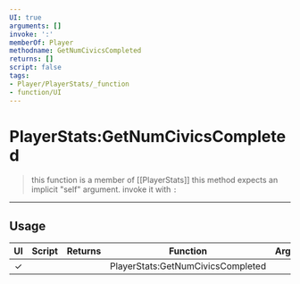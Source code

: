 ```yaml
---
UI: true
arguments: []
invoke: ':'
memberOf: Player
methodname: GetNumCivicsCompleted
returns: []
script: false
tags:
- Player/PlayerStats/_function
- function/UI
---
```

# PlayerStats:GetNumCivicsCompleted
> this function is a member of [[PlayerStats]]
> this method expects an implicit "self" argument. invoke it with `:`
-----
## Usage
|  UI | Script | Returns | Function | Arguments |
|:---:|:------:|-------:|:--------:|:---------|
|✓| ||PlayerStats:GetNumCivicsCompleted||
